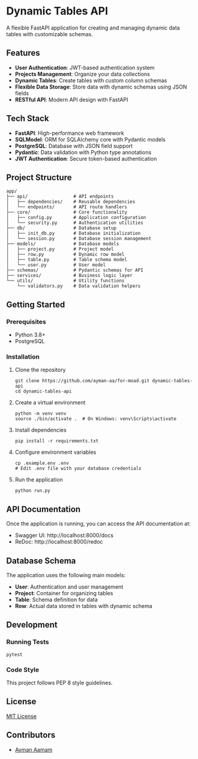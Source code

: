 # Dynamic Tables API

A flexible FastAPI application for creating and managing dynamic data tables with customizable schemas.

## Features

- **User Authentication**: JWT-based authentication system
- **Projects Management**: Organize your data collections
- **Dynamic Tables**: Create tables with custom column schemas
- **Flexible Data Storage**: Store data with dynamic schemas using JSON fields
- **RESTful API**: Modern API design with FastAPI

## Tech Stack

- **FastAPI**: High-performance web framework
- **SQLModel**: ORM for SQLAlchemy core with Pydantic models
- **PostgreSQL**: Database with JSON field support
- **Pydantic**: Data validation with Python type annotations
- **JWT Authentication**: Secure token-based authentication

## Project Structure

```
app/
├── api/                 # API endpoints
│   ├── dependencies/    # Reusable dependencies
│   └── endpoints/       # API route handlers
├── core/                # Core functionality
│   ├── config.py        # Application configuration
│   └── security.py      # Authentication utilities
├── db/                  # Database setup
│   ├── init_db.py       # Database initialization
│   └── session.py       # Database session management
├── models/              # Database models
│   ├── project.py       # Project model
│   ├── row.py           # Dynamic row model
│   ├── table.py         # Table schema model
│   └── user.py          # User model
├── schemas/             # Pydantic schemas for API
├── services/            # Business logic layer
└── utils/               # Utility functions
    └── validators.py    # Data validation helpers
```

## Getting Started

### Prerequisites

- Python 3.8+
- PostgreSQL

### Installation

1. Clone the repository
   ```
   git clone https://github.com/ayman-aa/for-moad.git dynamic-tables-api
   cd dynamic-tables-api
   ```

2. Create a virtual environment
   ```
   python -m venv venv
   source ./bin/activate .  # On Windows: venv\Scripts\activate
   ```

3. Install dependencies
   ```
   pip install -r requirements.txt
   ```

4. Configure environment variables
   ```
   cp .example.env .env
   # Edit .env file with your database credentials
   ```

5. Run the application
   ```
   python run.py
   ```

## API Documentation

Once the application is running, you can access the API documentation at:
- Swagger UI: http://localhost:8000/docs
- ReDoc: http://localhost:8000/redoc

## Database Schema

The application uses the following main models:

- **User**: Authentication and user management
- **Project**: Container for organizing tables
- **Table**: Schema definition for data
- **Row**: Actual data stored in tables with dynamic schema

## Development

### Running Tests

```
pytest
```

### Code Style

This project follows PEP 8 style guidelines.

## License

[MIT License](LICENSE)

## Contributors

- [Ayman Aamam](https://github.com/ayman-aa)